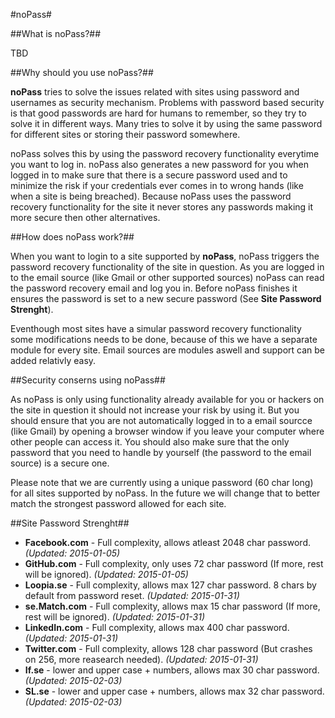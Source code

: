 #noPass#

##What is noPass?##

TBD

##Why should you use noPass?##

**noPass** tries to solve the issues related with sites using password and usernames as security mechanism.
Problems with password based security is that good passwords are hard for humans to remember, so they try to solve it in different ways.
Many tries to solve it by using the same password for different sites or storing their password somewhere.

noPass solves this by using the password recovery functionality everytime you want to log in.
noPass also generates a new password for you when logged in to make sure that there is a secure password used and to minimize the risk if your credentials ever comes in to wrong hands (like when a site is being breached).
Because noPass uses the password recovery functionality for the site it never stores any passwords making it more secure then other alternatives.

##How does noPass work?##

When you want to login to a site supported by **noPass**, noPass triggers the password recovery functionality of the site in question.
As you are logged in to the email source (like Gmail or other supported sources) noPass can read the password recovery email and log you in.
Before noPass finishes it ensures the password is set to a new secure password (See **Site Password Strenght**).

Eventhough most sites have a simular password recovery functionality some modifications needs to be done, because of this we have a separate module for every site.
Email sources are modules aswell and support can be added relativly easy.

##Security conserns using noPass##

As noPass is only using functionality already available for you or hackers on the site in question it should not increase your risk by using it.
But you should ensure that you are not automatically logged in to a email sourcce (like Gmail) by opening a browser window if you leave your computer where other people can access it.
You should also make sure that the only password that you need to handle by yourself (the password to the email source) is a secure one.

Please note that we are currently using a unique password (60 char long) for all sites supported by noPass.
In the future we will change that to better match the strongest password allowed for each site.

##Site Password Strenght##


* **Facebook.com** - Full complexity, allows atleast 2048 char password. *(Updated: 2015-01-05)*
* **GitHub.com** - Full complexity, only uses 72 char password (If more, rest will be ignored). *(Updated: 2015-01-05)*
* **Loopia.se** - Full complexity, allows max 127 char password. 8 chars by default from password reset. *(Updated: 2015-01-31)*
* **se.Match.com** - Full complexity, allows max 15 char password (If more, rest will be ignored). *(Updated: 2015-01-31)*
* **LinkedIn.com** - Full complexity, allows max 400 char password. *(Updated: 2015-01-31)*
* **Twitter.com** - Full complexity, allows 128 char password (But crashes on 256, more reasearch needed). *(Updated: 2015-01-31)*
* **If.se** - lower and upper case + numbers, allows max 30 char password. *(Updated: 2015-02-03)*
* **SL.se** - lower and upper case + numbers, allows max 32 char password. *(Updated: 2015-02-03)*
